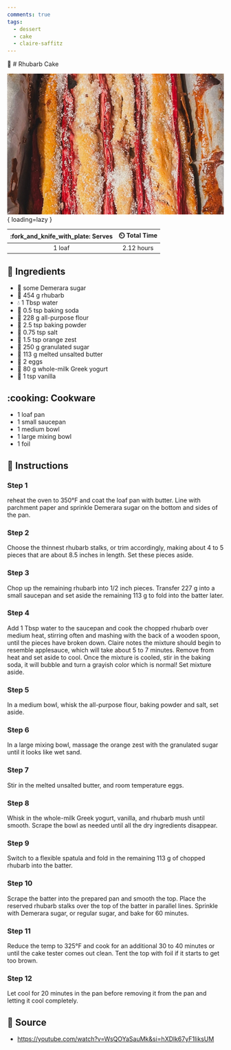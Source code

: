 ```yaml
---
comments: true
tags:
  - dessert
  - cake
  - claire-saffitz
---
```

:chopsticks: # Rhubarb Cake

![Rhubarb Cake][1]{ loading=lazy }

| :fork_and_knife_with_plate: Serves | :timer_clock: Total Time |
|:----------------------------------:|:-----------------------: |
| 1 loaf | 2.12 hours |

## :salt: Ingredients

- :candy: some Demerara sugar
- :chopsticks: 454 g rhubarb
- :droplet: 1 Tbsp water
- :cup_with_straw: 0.5 tsp baking soda
- :ear_of_rice: 228 g all-purpose flour
- :dash: 2.5 tsp baking powder
- :salt: 0.75 tsp salt
- :tangerine: 1.5 tsp orange zest
- :candy: 250 g granulated sugar
- :butter: 113 g melted unsalted butter
- :egg: 2 eggs
- :rice: 80 g whole-milk Greek yogurt
- :icecream: 1 tsp vanilla

## :cooking: Cookware

- 1 loaf pan
- 1 small saucepan
- 1 medium bowl
- 1 large mixing bowl
- 1 foil

## :pencil: Instructions

### Step 1

reheat the oven to 350°F and coat the loaf pan with butter. Line with parchment paper and sprinkle Demerara sugar on
the bottom and sides of the pan.

### Step 2

Choose the thinnest rhubarb stalks, or trim accordingly, making about 4 to 5 pieces that are about 8.5 inches in length.
Set these pieces aside.

### Step 3

Chop up the remaining rhubarb into 1/2 inch pieces. Transfer 227 g into a small saucepan and set aside the remaining 113
g to fold into the batter later.

### Step 4

Add 1 Tbsp water to the saucepan and cook the chopped rhubarb over medium heat, stirring often and mashing with the back
of a wooden spoon, until the pieces have broken down. Claire notes the mixture should begin to resemble applesauce,
which will take about 5 to 7 minutes. Remove from heat and set aside to cool. Once the mixture is cooled, stir in the
baking soda, it will bubble and turn a grayish color which is normal! Set mixture aside.

### Step 5

In a medium bowl, whisk the all-purpose flour, baking powder and salt, set aside.

### Step 6

In a large mixing bowl, massage the orange zest with the granulated sugar until it looks like wet sand.

### Step 7

Stir in the melted unsalted butter, and room temperature eggs.

### Step 8

Whisk in the whole-milk Greek yogurt, vanilla, and rhubarb mush until smooth. Scrape the bowl as needed until all the
dry ingredients disappear.

### Step 9

Switch to a flexible spatula and fold in the remaining 113 g of chopped rhubarb into the batter.

### Step 10

Scrape the batter into the prepared pan and smooth the top. Place the reserved rhubarb stalks over the top of the batter
in parallel lines. Sprinkle with Demerara sugar, or regular sugar, and bake for 60 minutes.

### Step 11

Reduce the temp to 325°F and cook for an additional 30 to 40 minutes or until the cake tester comes out clean. Tent the
top with foil if it starts to get too brown.

### Step 12

Let cool for 20 minutes in the pan before removing it from the pan and letting it cool completely.

## :link: Source

- <https://youtube.com/watch?v=WsQOYaSauMk&si=hXDlk67yF1IiksUM>

[1]: <../../assets/images/rhubarb-cake.jpg>
